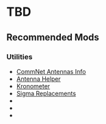 # TBD


## Recommended Mods
### Utilities

* [CommNet Antennas Info](https://spacedock.info/mod/2039/CommNet%20Antennas%20Info)
* [Antenna Helper](https://spacedock.info/mod/1730/Antenna%20Helper)
* [Kronometer](https://github.com/StollD/Kronometer/releases)
* [Sigma Replacements](https://github.com/Sigma88/Sigma-Replacements/releases)
* []()
* []()
* []()